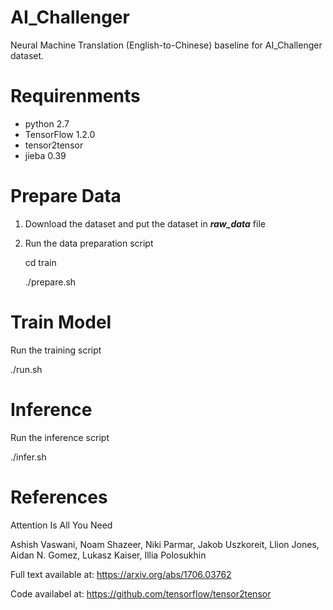 # AI_Challenger

Neural Machine Translation (English-to-Chinese) baseline for AI_Challenger dataset.

# Requirenments

- python 2.7
- TensorFlow 1.2.0
- tensor2tensor
- jieba 0.39

# Prepare Data
1. Download the dataset and put the dataset in ***raw_data*** file
2. Run the data preparation script

    cd train

    ./prepare.sh

# Train Model
Run the training script

./run.sh 


# Inference
Run the inference script

./infer.sh 


# References

Attention Is All You Need

Ashish Vaswani, Noam Shazeer, Niki Parmar, Jakob Uszkoreit, Llion Jones, Aidan N. Gomez, Lukasz Kaiser, Illia Polosukhin

Full text available at: https://arxiv.org/abs/1706.03762

Code availabel at: https://github.com/tensorflow/tensor2tensor
